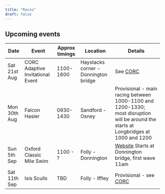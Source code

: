 ```yaml
---
title: "Races"
draft: false
---
```


## Upcoming events

| Date | Event | Approx timings | Location | Details |
| - | - | - | - | - | 
| Sat 21st Aug | CORC Adaptive Invitational Event | 1100-1600 | Haystacks corner - Donnington bridge | See [CORC](http://oxfordrowingclub.org.uk/adaptive/) |
| Mon 30th Aug | Falcon Hasler | 0930-1430 | Sandford - Osney | Provisional - main racing between 1000-1100 and 1200-1330; most disruption will be around the starts at Longbridges at 1000 and 1200 |
| Sun 5th Sep | Oxford Classic Mile Swim | 1100 - ? | Folly - Donnington | [Website](https://www.swimoxford.co.uk/event-1mile-2021.php) Starts at Donnington bridge, first wave 11am |
| Sat 11th Sep | Isis Sculls | TBD | Folly - Iffley | Provisional - see [CORC](http://oxfordrowingclub.org.uk/isis-sculls/) |
